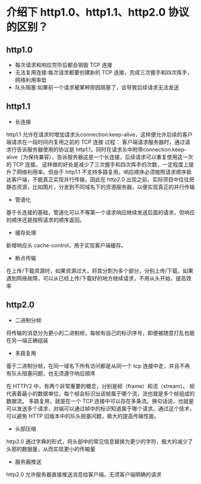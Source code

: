 # 介绍下 http1.0、http1.1、http2.0 协议的区别？

## http1.0

- 每次请求和响应完毕后都会销毁 TCP 连接
- 无法复用连接:每次请求都要创建新的 TCP 连接，完成三次握手和四次挥手，网络利用率低
- 队头阻塞:如果前一个请求被某种原因阻塞了，会导致后续请求无法发送

## http1.1

- 长连接

http1.1 允许在请求时增加请求头connection:keep-alive，这样便允许后续的客户端请求在一段时间内复用之前的 TCP 连接
过程：
客户端请求服务器时，通过请求行告诉服务器使用的协议是 http1.1，同时在请求头中附带connection:keep-alive（为保持兼容），告诉服务器这是一个长连接，后续请求可以重复使用这一次的 TCP 连接。
这样做的好处是减少了三次握手和四次挥手的次数，一定程度上提升了网络利用率。但由于 http1.1 不支持多路复用，响应顺序必须按照请求顺序抵达客户端，不能真正实现并行传输，因此在 http2.0 出现之前，实际项目中往往把静态资源，比如图片，分发到不同域名下的资源服务器，以便实现真正的并行传输



- 管道化

基于长连接的基础，管道化可以不等第一个请求响应继续发送后面的请求，但响应的顺序还是按照请求的顺序返回。

- 缓存处理

新增响应头 cache-control，用于实现客户端缓存。

- 断点传输

在上传/下载资源时，如果资源过大，将其分割为多个部分，分别上传/下载，如果遇到网络故障，可以从已经上传/下载好的地方继续请求，不用从头开始，提高效率


## http2.0

- 二进制分帧

将传输的消息分为更小的二进制帧，每帧有自己的标识序号，即便被随意打乱也能在另一端正确组装

- 多路复用

基于二进制分帧，在同一域名下所有访问都是从同一个 tcp 连接中走，并且不再有队头阻塞问题，也无须遵守响应顺序

在 HTTP/2 中，有两个非常重要的概念，分别是帧（frame）和流（stream）。 帧代表着最小的数据单位，每个帧会标识出该帧属于哪个流，流也就是多个帧组成的数据流。 多路复用，就是在一个 TCP 连接中可以存在多条流。换句话说，也就是可以发送多个请求，对端可以通过帧中的标识知道属于哪个请求。通过这个技术，可以避免 HTTP 旧版本中的队头阻塞问题，极大的提高传输性能。


- 头部压缩

http2.0 通过字典的形式，将头部中的常见信息替换为更少的字符，极大的减少了头部的数据量，从而实现更小的传输量

- 服务器推送

http2.0 允许服务器直接推送消息给客户端，无须客户端明确的请求

